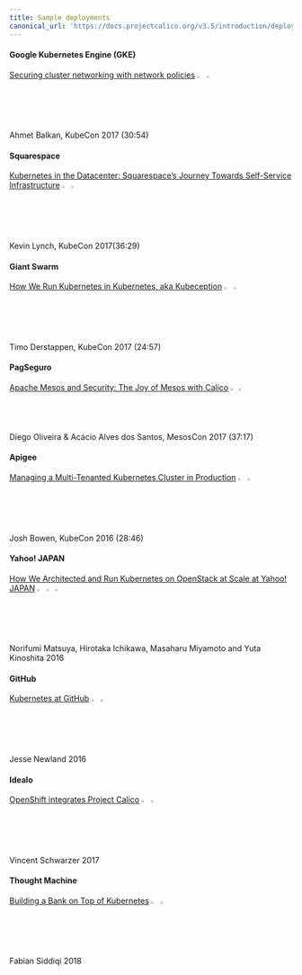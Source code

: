 ```yaml
---
title: Sample deployments
canonical_url: 'https://docs.projectcalico.org/v3.5/introduction/deployments'
---
```


#### Google Kubernetes Engine (GKE)

[Securing cluster networking with network policies](https://www.youtube.com/watch?v=3gGpMmYeEO8&t=0m0s) <img src="{{site.url}}/images/kubernetes.svg" alt="Kubernetes" width="2.5%" style="display: inline"> <img src="{{site.url}}/images/camera.svg" alt="video" width="2%" style="display: inline"><br>
Ahmet Balkan, KubeCon 2017 (30:54)

#### Squarespace

[Kubernetes in the Datacenter: Squarespace’s Journey Towards Self-Service Infrastructure](https://www.youtube.com/watch?v=oHrcWU9Tyz4&t=0m0s) <img src="{{site.url}}/images/kubernetes.svg" alt="Kubernetes" width="2.5%" style="display: inline"> <img src="{{site.url}}/images/camera.svg" alt="video" width="2%" style="display: inline"><br>
Kevin Lynch, KubeCon 2017(36:29)  

#### Giant Swarm

[How We Run Kubernetes in Kubernetes, aka Kubeception](https://www.youtube.com/watch?v=Nq5uIIT5mOw&t=0m0s) <img src="{{site.url}}/images/kubernetes.svg" alt="Kubernetes" width="2.5%" style="display: inline"> <img src="{{site.url}}/images/camera.svg" alt="video" width="2%" style="display: inline"><br>
Timo Derstappen, KubeCon 2017 (24:57)

#### PagSeguro

[Apache Mesos and Security: The Joy of Mesos with Calico](https://www.youtube.com/watch?v=woaKCAG4li4&t=0m0s) <img src="{{site.url}}/images/mesos.svg" alt="Mesos" width="2%" style="display: inline"> <img src="{{site.url}}/images/camera.svg" alt="video" width="2%" style="display: inline"><br>
Diego Oliveira & Acácio Alves dos Santos, MesosCon 2017 (37:17)  

#### Apigee

[Managing a Multi-Tenanted Kubernetes Cluster in Production](https://www.youtube.com/watch?v=lA1B2b5kU2g&t=0m0s) <img src="{{site.url}}/images/kubernetes.svg" alt="Kubernetes" width="2.5%" style="display: inline"> <img src="{{site.url}}/images/camera.svg" alt="video" width="2%" style="display: inline"><br>
Josh Bowen, KubeCon 2016 (28:46)

#### Yahoo! JAPAN

[How We Architected and Run Kubernetes on OpenStack at Scale at Yahoo! JAPAN](https://kubernetes.io/blog/2016/10/kubernetes-and-openstack-at-yahoo-japan/) <img src="{{site.url}}/images/kubernetes.svg" alt="Kubernetes" width="2.5%" style="display: inline"> <img src="{{site.url}}/images/openstack.svg" alt="OpenStack" width="2.25%" style="display: inline"> <img src="{{site.url}}/images/blog.svg" alt="blog" width="1.5%" style="display: inline"><br>
Norifumi Matsuya, Hirotaka Ichikawa, Masaharu Miyamoto and Yuta Kinoshita 2016

#### GitHub

[Kubernetes at GitHub](https://githubengineering.com/kubernetes-at-github/) <img src="{{site.url}}/images/kubernetes.svg" alt="Kubernetes" width="2.5%" style="display: inline"> <img src="{{site.url}}/images/blog.svg" alt="blog" width="1.5%" style="display: inline"><br>
Jesse Newland 2016

#### Idealo

[OpenShift integrates Project Calico](https://endocode.com/blog/2017/08/14/2017-08-11-openshift-calico/) <img src="{{site.url}}/images/openshift.svg" alt="OpenShift" width="2.5%" style="display: inline"> <img src="{{site.url}}/images/blog.svg" alt="blog" width="1.5%" style="display: inline"><br>
Vincent Schwarzer 2017

#### Thought Machine

[Building a Bank on Top of Kubernetes](https://www.thoughtmachine.net/blog/buildling-a-bank-on-top-of-Kubernetes/) <img src="{{site.url}}/images/kubernetes.svg" alt="Kubernetes" width="2.5%" style="display: inline"> <img src="{{site.url}}/images/blog.svg" alt="blog" width="1.5%" style="display: inline"><br>
Fabian Siddiqi 2018

